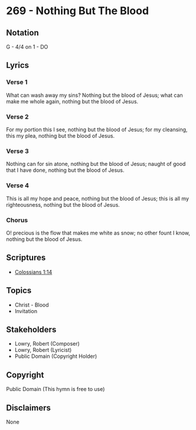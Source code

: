 # 269 - Nothing But The Blood

## Notation

G - 4/4 on 1 - DO

## Lyrics

### Verse 1

What can wash away my sins? Nothing but the blood of Jesus; what can make me whole again, nothing but the blood of Jesus.

### Verse 2

For my portion this I see, nothing but the blood of Jesus; for my cleansing, this my plea, nothing but the blood of Jesus.

### Verse 3

Nothing can for sin atone, nothing but the blood of Jesus; naught of good that I have done, nothing but the blood of Jesus.

### Verse 4

This is all my hope and peace, nothing but the blood of Jesus; this is all my righteousness, nothing but the blood of Jesus.

### Chorus

O! precious is the flow that makes me white as snow; no other fount I know, nothing but the blood of Jesus.


## Scriptures

- [Colossians 1:14](https://www.biblegateway.com/passage/?search=Colossians%201%3A14)

## Topics

- Christ - Blood
- Invitation

## Stakeholders

- Lowry, Robert (Composer)
- Lowry, Robert (Lyricist)
- Public Domain (Copyright Holder)

## Copyright

Public Domain
(This hymn is free to use)

## Disclaimers

None

